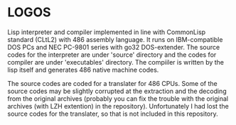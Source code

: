# LOGOS

Lisp interpreter and compiler implemented in line with CommonLisp standard (CLtL2) with 486 assembly language.
It runs on IBM-compatible DOS PCs and NEC PC-9801 series with go32 DOS-extender. The source codes for the interpreter are under 'source' directory and the codes for compiler are under 'executables' directory. The compiiler is written by the lisp itself and generates 486 native machine codes.

The source codes are coded for a translater for 486 CPUs. Some of the source codes may be slightly corrupted at the extraction and the decoding from the original archives (probably you can fix the trouble with the original archives (with LZH extention) in the repository).
 Unfortunately I had lost the source codes for the translater, so that is not included in this repository.
